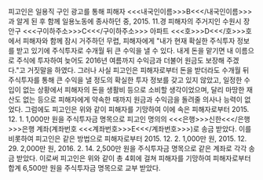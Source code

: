 피고인은 일용직 구인 광고를 통해 피해자 <<<내국인이름>>>B<<</내국인이름>>>과 알게 된 후 함께 일용노동에 종사하던 중, 2015. 11.경 피해자의 주거지인 수원시 장안구 <<<구이하주소>>>C<<</구이하주소>>> 아파트 <<<호>>>D<<</호>>>호에서 피해자와 함께 잠시 거주하던 무렵, 피해자에게 "내가 현재 확실한 주식투자 정보를 받고 있기에 주식투자로 수개월 뒤 큰 수익을 낼 수 있다. 내게 돈을 맡기면 내 이름으로 주식에 투자하여 늦어도 2016년 여름까지 수익금과 더불어 원금도 보장해 주겠다."고 거짓말을 하였다.
그러나 사실 피고인은 피해자로부터 돈을 받더라도 수개월 뒤 주식투자를 통해 큰 수익을 낼 정도의 확실한 투자 정보를 갖고 있지 않았고, 일정한 수입이 없는 상황에서 피해자의 돈을 생활비 등으로 소비할 생각이었으며, 달리 마땅한 재산도 없는 등으로 피해자에게 약속한 때까지 원금과 수익금을 돌려줄 의사나 능력이 없었다.
그럼에도 피고인은 위와 같이 피해자를 기망하여 이에 속은 피해자로부터 2015. 12. 1. 1,000만 원을 주식투자금 명목으로 피고인 명의의 <<<은행>>>신한<<</은행>>>은행 계좌(계좌번호 <<<계좌번호>>>E<<</계좌번호>>>)로 송금 받았다.
이를 비롯하여 피고인은 같은 방법으로 피해자로부터 2015. 12. 2. 1,000만 원, 2015. 12. 29. 2,000만 원, 2016. 2. 14. 2,500만 원을 주식투자금 명목으로 같은 계좌로 각각 송금 받았다.
이로써 피고인은 위와 같이 총 4회에 걸쳐 피해자를 기망하여 피해자로부터 합계 6,500만 원을 주식투자금 명목으로 교부 받았다.